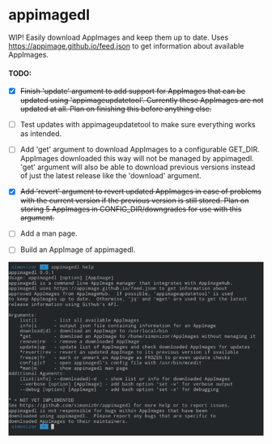 # appimagedl
WIP! Easily download AppImages and keep them up to date.  Uses https://appimage.github.io/feed.json to get information about available AppImages.

#### TODO:

- [x] ~~Finish 'update' argument to add support for AppImages that can be updated using 'appimageupdatetool'.  Currently these AppImages are not updated at all.  Plan on finishing this before anything else.~~

- [ ] Test updates with appimageupdatetool to make sure everything works as intended.

- [ ] Add 'get' argument to download AppImages to a configurable GET_DIR.  AppImages downloaded this way will not be managed by appimagedl.  'get' argument will also be able to download previous versions instead of just the latest release like the 'download' argument.

- [x] ~~Add 'revert' argument to revert updated AppImages in case of problems with the current version if the previous version is still stored.  Plan on storing 5 AppImages in CONFIG_DIR/downgrades for use with this argument.~~

- [ ] Add a man page.

- [ ] Build an AppImage of appimagedl.

![appimagedl-screenshot](/Screenshot.png)
